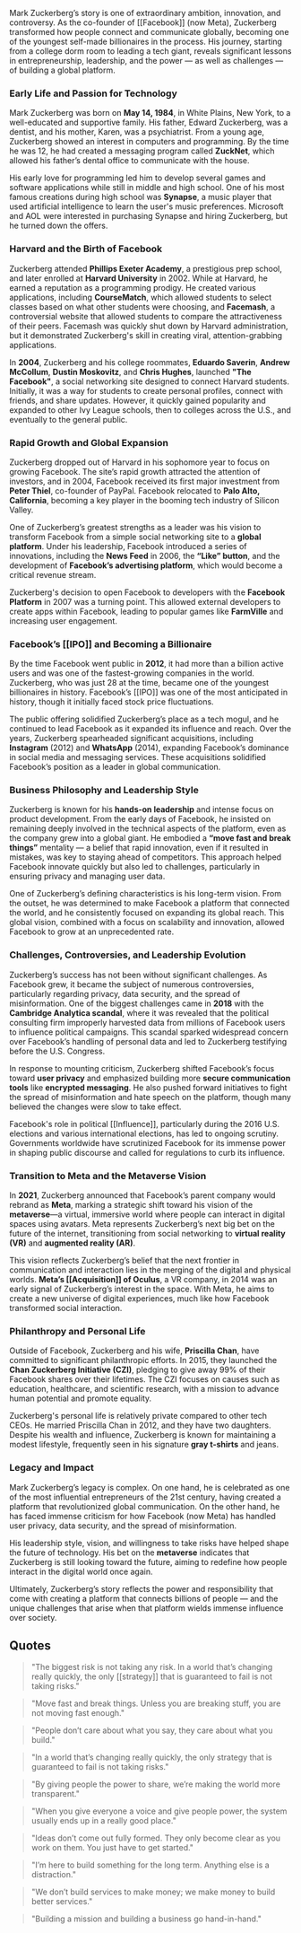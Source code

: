Mark Zuckerberg’s story is one of extraordinary ambition, innovation, and controversy. As the co-founder of [[Facebook]] (now Meta), Zuckerberg transformed how people connect and communicate globally, becoming one of the youngest self-made billionaires in the process. His journey, starting from a college dorm room to leading a tech giant, reveals significant lessons in entrepreneurship, leadership, and the power — as well as challenges — of building a global platform.

### Early Life and Passion for Technology
Mark Zuckerberg was born on **May 14, 1984**, in White Plains, New York, to a well-educated and supportive family. His father, Edward Zuckerberg, was a dentist, and his mother, Karen, was a psychiatrist. From a young age, Zuckerberg showed an interest in computers and programming. By the time he was 12, he had created a messaging program called **ZuckNet**, which allowed his father’s dental office to communicate with the house. 

His early love for programming led him to develop several games and software applications while still in middle and high school. One of his most famous creations during high school was **Synapse**, a music player that used artificial intelligence to learn the user's music preferences. Microsoft and AOL were interested in purchasing Synapse and hiring Zuckerberg, but he turned down the offers.

### Harvard and the Birth of Facebook
Zuckerberg attended **Phillips Exeter Academy**, a prestigious prep school, and later enrolled at **Harvard University** in 2002. While at Harvard, he earned a reputation as a programming prodigy. He created various applications, including **CourseMatch**, which allowed students to select classes based on what other students were choosing, and **Facemash**, a controversial website that allowed students to compare the attractiveness of their peers. Facemash was quickly shut down by Harvard administration, but it demonstrated Zuckerberg's skill in creating viral, attention-grabbing applications.

In **2004**, Zuckerberg and his college roommates, **Eduardo Saverin**, **Andrew McCollum**, **Dustin Moskovitz**, and **Chris Hughes**, launched **"The Facebook"**, a social networking site designed to connect Harvard students. Initially, it was a way for students to create personal profiles, connect with friends, and share updates. However, it quickly gained popularity and expanded to other Ivy League schools, then to colleges across the U.S., and eventually to the general public.

### Rapid Growth and Global Expansion
Zuckerberg dropped out of Harvard in his sophomore year to focus on growing Facebook. The site’s rapid growth attracted the attention of investors, and in 2004, Facebook received its first major investment from **Peter Thiel**, co-founder of PayPal. Facebook relocated to **Palo Alto, California**, becoming a key player in the booming tech industry of Silicon Valley.

One of Zuckerberg’s greatest strengths as a leader was his vision to transform Facebook from a simple social networking site to a **global platform**. Under his leadership, Facebook introduced a series of innovations, including the **News Feed** in 2006, the **“Like” button**, and the development of **Facebook’s advertising platform**, which would become a critical revenue stream.

Zuckerberg's decision to open Facebook to developers with the **Facebook Platform** in 2007 was a turning point. This allowed external developers to create apps within Facebook, leading to popular games like **FarmVille** and increasing user engagement.

### Facebook’s [[IPO]] and Becoming a Billionaire
By the time Facebook went public in **2012**, it had more than a billion active users and was one of the fastest-growing companies in the world. Zuckerberg, who was just 28 at the time, became one of the youngest billionaires in history. Facebook’s [[IPO]] was one of the most anticipated in history, though it initially faced stock price fluctuations.

The public offering solidified Zuckerberg’s place as a tech mogul, and he continued to lead Facebook as it expanded its influence and reach. Over the years, Zuckerberg spearheaded significant acquisitions, including **Instagram** (2012) and **WhatsApp** (2014), expanding Facebook’s dominance in social media and messaging services. These acquisitions solidified Facebook’s position as a leader in global communication.

### Business Philosophy and Leadership Style
Zuckerberg is known for his **hands-on leadership** and intense focus on product development. From the early days of Facebook, he insisted on remaining deeply involved in the technical aspects of the platform, even as the company grew into a global giant. He embodied a **“move fast and break things”** mentality — a belief that rapid innovation, even if it resulted in mistakes, was key to staying ahead of competitors. This approach helped Facebook innovate quickly but also led to challenges, particularly in ensuring privacy and managing user data.

One of Zuckerberg’s defining characteristics is his long-term vision. From the outset, he was determined to make Facebook a platform that connected the world, and he consistently focused on expanding its global reach. This global vision, combined with a focus on scalability and innovation, allowed Facebook to grow at an unprecedented rate.

### Challenges, Controversies, and Leadership Evolution
Zuckerberg’s success has not been without significant challenges. As Facebook grew, it became the subject of numerous controversies, particularly regarding privacy, data security, and the spread of misinformation. One of the biggest challenges came in **2018** with the **Cambridge Analytica scandal**, where it was revealed that the political consulting firm improperly harvested data from millions of Facebook users to influence political campaigns. This scandal sparked widespread concern over Facebook’s handling of personal data and led to Zuckerberg testifying before the U.S. Congress.

In response to mounting criticism, Zuckerberg shifted Facebook’s focus toward **user privacy** and emphasized building more **secure communication tools** like **encrypted messaging**. He also pushed forward initiatives to fight the spread of misinformation and hate speech on the platform, though many believed the changes were slow to take effect.

Facebook's role in political [[Influence]], particularly during the 2016 U.S. elections and various international elections, has led to ongoing scrutiny. Governments worldwide have scrutinized Facebook for its immense power in shaping public discourse and called for regulations to curb its influence.

### Transition to Meta and the Metaverse Vision
In **2021**, Zuckerberg announced that Facebook’s parent company would rebrand as **Meta**, marking a strategic shift toward his vision of the **metaverse**—a virtual, immersive world where people can interact in digital spaces using avatars. Meta represents Zuckerberg’s next big bet on the future of the internet, transitioning from social networking to **virtual reality (VR)** and **augmented reality (AR)**. 

This vision reflects Zuckerberg’s belief that the next frontier in communication and interaction lies in the merging of the digital and physical worlds. **Meta’s [[Acquisition]] of Oculus**, a VR company, in 2014 was an early signal of Zuckerberg’s interest in the space. With Meta, he aims to create a new universe of digital experiences, much like how Facebook transformed social interaction.

### Philanthropy and Personal Life
Outside of Facebook, Zuckerberg and his wife, **Priscilla Chan**, have committed to significant philanthropic efforts. In 2015, they launched the **Chan Zuckerberg Initiative (CZI)**, pledging to give away 99% of their Facebook shares over their lifetimes. The CZI focuses on causes such as education, healthcare, and scientific research, with a mission to advance human potential and promote equality.

Zuckerberg's personal life is relatively private compared to other tech CEOs. He married Priscilla Chan in 2012, and they have two daughters. Despite his wealth and influence, Zuckerberg is known for maintaining a modest lifestyle, frequently seen in his signature **gray t-shirts** and jeans.

### Legacy and Impact
Mark Zuckerberg’s legacy is complex. On one hand, he is celebrated as one of the most influential entrepreneurs of the 21st century, having created a platform that revolutionized global communication. On the other hand, he has faced immense criticism for how Facebook (now Meta) has handled user privacy, data security, and the spread of misinformation. 

His leadership style, vision, and willingness to take risks have helped shape the future of technology. His bet on the **metaverse** indicates that Zuckerberg is still looking toward the future, aiming to redefine how people interact in the digital world once again.

Ultimately, Zuckerberg’s story reflects the power and responsibility that come with creating a platform that connects billions of people — and the unique challenges that arise when that platform wields immense influence over society.

## Quotes

> "The biggest risk is not taking any risk. In a world that’s changing really quickly, the only [[strategy]] that is guaranteed to fail is not taking risks."

> "Move fast and break things. Unless you are breaking stuff, you are not moving fast enough."

> "People don’t care about what you say, they care about what you build."

> "In a world that’s changing really quickly, the only strategy that is guaranteed to fail is not taking risks."

> "By giving people the power to share, we’re making the world more transparent."

> "When you give everyone a voice and give people power, the system usually ends up in a really good place."

> "Ideas don’t come out fully formed. They only become clear as you work on them. You just have to get started."

> "I’m here to build something for the long term. Anything else is a distraction."

> "We don’t build services to make money; we make money to build better services."

> "Building a mission and building a business go hand-in-hand."